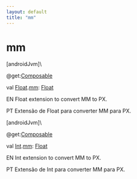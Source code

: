 ```yaml
---
layout: default
title: "mm"
---
```


# mm

[androidJvm]\

@get:[Composable](https://developer.android.com/reference/kotlin/androidx/compose/runtime/Composable.html)

val [Float](https://kotlinlang.org/api/core/kotlin-stdlib/kotlin/-float/index.html).[mm](mm.md): [Float](https://kotlinlang.org/api/core/kotlin-stdlib/kotlin/-float/index.html)

EN Float extension to convert MM to PX.

PT Extensão de Float para converter MM para PX.

[androidJvm]\

@get:[Composable](https://developer.android.com/reference/kotlin/androidx/compose/runtime/Composable.html)

val [Int](https://kotlinlang.org/api/core/kotlin-stdlib/kotlin/-int/index.html).[mm](mm.md): [Float](https://kotlinlang.org/api/core/kotlin-stdlib/kotlin/-float/index.html)

EN Int extension to convert MM to PX.

PT Extensão de Int para converter MM para PX.